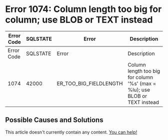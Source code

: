 
# Error 1074: Column length too big for column; use BLOB or TEXT instead


| Error Code | SQLSTATE | Error | Description |
| --- | --- | --- | --- |
| Error Code | SQLSTATE | Error | Description |
| 1074 | 42000 | ER_TOO_BIG_FIELDLENGTH | Column length too big for column '%s' (max = %lu); use BLOB or TEXT instead |




## Possible Causes and Solutions


This article doesn't currently contain any content. [You can help!](/kb/en/writing-and-editing-knowledge-base-articles/)

